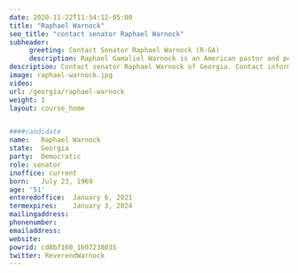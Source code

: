 ```yaml
---
date: 2020-11-22T11:54:12-05:00
title: "Raphael Warnock"
seo_title: "contact senator Raphael Warnock"
subheader:
     greeting: Contact Senator Raphael Warnock (R-GA)
     description: Raphael Gamaliel Warnock is an American pastor and politician. He has been the senior pastor of Ebenezer Baptist Church in Atlanta since 2005. Warnock came to prominence in Georgia politics as a leader in the campaign to expand Medicaid under the Affordable Care Act. 
description: Contact senator Raphael Warnock of Georgia. Contact information for Raphael Warnock includes email address, phone number, and mailing address. 
image: raphael-warnock.jpg
video: 
url: /georgia/raphael-warnock
weight: 1
layout: course_home


####candidate
name:	Raphael Warnock
state:	Georgia
party:	Democratic
role: senator
inoffice: current
born:	July 23, 1969
age: '51'
enteredoffice:	January 6, 2021
termexpires:	January 3, 2024
mailingaddress:	
phonenumber:	
emailaddress:	
website:	
powrid: cd8bf160_1607238035
twitter: ReverendWarnock
---
```

